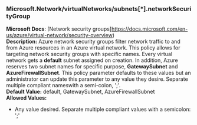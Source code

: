 ### Microsoft.Network/virtualNetworks/subnets[*].networkSecurityGroup
**Microsoft Docs**: [Network security groups]https://docs.microsoft.com/en-us/azure/virtual-network/security-overview)<br>
**Description:** Azure network security groups  filter network traffic to and from Azure resources in an Azure virtual network. This policy allows for targeting network security groups with specific names. Every virtual network gets a **default** subnet assigned on creation. In addition, Azure reserves two subnet names for specific purpose, **GatewaySubnet** and **AzureFirewallSubnet**. This policy parameter defaults to these values but an administrator can update this parameter to any value they desire. Separate multiple compliant nameswith a semi-colon, ';'.<br>
**Default Value:** default, GatewaySubnet, AzureFirewallSubnet<br>
**Allowed Values:**
* Any value desired. Separate multiple compliant values with a semicolon: ';'